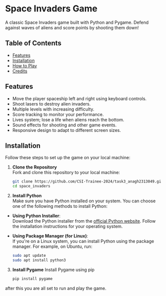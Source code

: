 # Space Invaders Game

A classic Space Invaders game built with Python and Pygame. Defend against waves of aliens and score points by shooting them down!

## Table of Contents
- [Features](#features)
- [Installation](#installation)
- [How to Play](#how-to-play)
- [Credits](#credits)

## Features
- Move the player spaceship left and right using keyboard controls.
- Shoot lasers to destroy alien invaders.
- Multiple levels with increasing difficulty.
- Score tracking to monitor your performance.
- Lives system; lose a life when aliens reach the bottom.
- Sound effects for shooting and other game events.
- Responsive design to adapt to different screen sizes.

## Installation
Follow these steps to set up the game on your local machine:

1. **Clone the Repository**  
   Fork and clone this repository to your local machine:
   ```bash
   git clone https://github.com/CSI-Trainee-2024/task3_anagh2313049.git
   cd space_invaders
2. **Install Python**  
   Make sure you have Python installed on your system. You can choose one of the following methods to install Python:

- **Using Python Installer**:  
  Download the Python installer from the [official Python website](https://www.python.org/). Follow the installation instructions for your operating system.

- **Using Package Manager (for Linux)**:  
  If you're on a Linux system, you can install Python using the package manager. For example, on Ubuntu, run:
  ```bash
  sudo apt update
  sudo apt install python3

3. **Install Pygame**
   Install Pygame using pip
   ```bash
   pip install pygame

after this you are all set to run and play the game.
